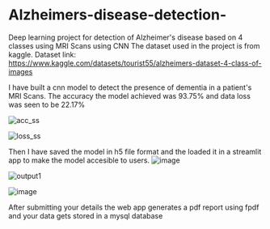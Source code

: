 # Alzheimers-disease-detection-
Deep learning project for detection of Alzheimer's disease based on 4 classes using MRI Scans using CNN
The dataset used in the project is from kaggle.
Dataset link: https://www.kaggle.com/datasets/tourist55/alzheimers-dataset-4-class-of-images

I have built a cnn model to detect the presence of dementia in a patient's MRI Scans. The accuracy the model achieved was 93.75% and data loss was seen to be 22.17%

![acc_ss](https://user-images.githubusercontent.com/71088263/233706569-3809db9a-6d9a-4697-86b2-75b7068e7825.png)

![loss_ss](https://user-images.githubusercontent.com/71088263/233706642-b277f939-f8d8-41ae-89d6-3ad036ea575b.png)

Then I have saved the model in h5 file format and the loaded it in a streamlit app to make the model accesible to users. 
![image](https://user-images.githubusercontent.com/71088263/233707755-ce40e927-6518-41fd-a756-242150f332bc.png)

![output1](https://user-images.githubusercontent.com/71088263/233706839-fc05612d-2924-49c4-b5aa-024ce64fbde0.png)

![image](https://user-images.githubusercontent.com/71088263/233711336-90953eef-b33d-43b8-a9b5-4057f1b4eae8.png)


After submitting your details the web app generates a pdf report using fpdf and your data gets stored in a mysql database
